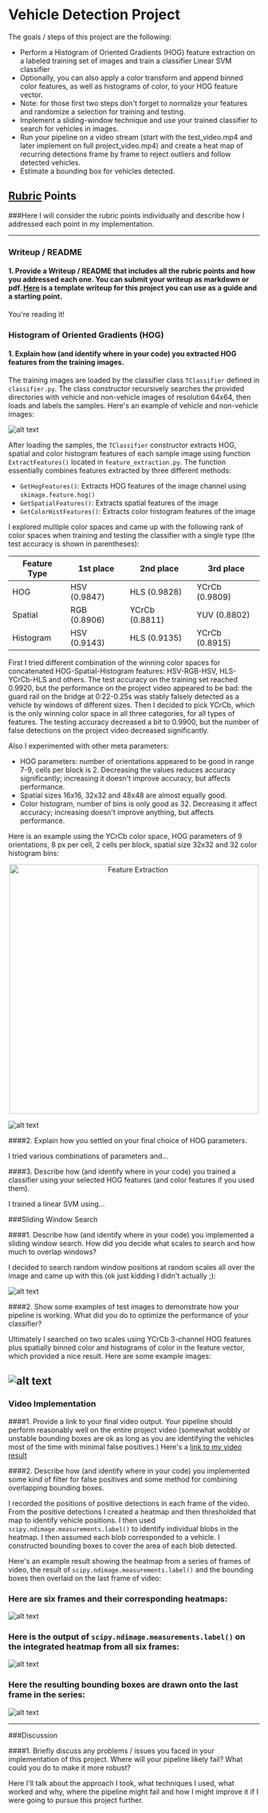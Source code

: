 # Vehicle Detection Project

The goals / steps of this project are the following:

* Perform a Histogram of Oriented Gradients (HOG) feature extraction on a labeled training set of images and train a classifier Linear SVM classifier
* Optionally, you can also apply a color transform and append binned color features, as well as histograms of color, to your HOG feature vector. 
* Note: for those first two steps don't forget to normalize your features and randomize a selection for training and testing.
* Implement a sliding-window technique and use your trained classifier to search for vehicles in images.
* Run your pipeline on a video stream (start with the test_video.mp4 and later implement on full project_video.mp4) and create a heat map of recurring detections frame by frame to reject outliers and follow detected vehicles.
* Estimate a bounding box for vehicles detected.

[//]: # (Image References)
[image1]: ./examples/class_examples.png
[image2]: ./examples/feature_extraction.png
[image3]: ./examples/sliding_windows.jpg
[image4]: ./examples/sliding_window.jpg
[image5]: ./examples/bboxes_and_heat.png
[image6]: ./examples/labels_map.png
[image7]: ./examples/output_bboxes.png
[video1]: ./project_video.mp4

## [Rubric](https://review.udacity.com/#!/rubrics/513/view) Points
###Here I will consider the rubric points individually and describe how I addressed each point in my implementation.  

---
### Writeup / README

#### 1. Provide a Writeup / README that includes all the rubric points and how you addressed each one.  You can submit your writeup as markdown or pdf.  [Here](https://github.com/udacity/CarND-Vehicle-Detection/blob/master/writeup_template.md) is a template writeup for this project you can use as a guide and a starting point.  

You're reading it!


### Histogram of Oriented Gradients (HOG)

#### 1. Explain how (and identify where in your code) you extracted HOG features from the training images.

The training images are loaded by the classifier class `TClassifier` defined in `classifier.py`. The class constructor recursively searches the provided directories with vehicle and non-vehicle images of resolution 64x64, then loads and labels the samples. Here's an example of vehicle and non-vehicle images:

![alt text][image1]

After loading the samples, the `TClassifier` constructor extracts HOG, spatial and color histogram features of each sample image using function `ExtractFeatures()` located in `feature_extraction.py`. The function essentially combines features extracted by three different methods:
* `GetHogFeatures()`: Extracts HOG features of the image channel using `skimage.feature.hog()`
* `GetSpatialFeatures()`: Extracts spatial features of the image
* `GetColorHistFeatures()`: Extracts color histogram features of the image

I explored multiple color spaces and came up with the following rank of color spaces when training and testing the classifier with a single type (the test accuracy is shown in parentheses):

| Feature Type | 1st place    | 2nd place      | 3rd place      |
|--------------|--------------|----------------|----------------|
| HOG          | HSV (0.9847) | HLS (0.9828)   | YCrCb (0.9809) |
| Spatial      | RGB (0.8906) | YCrCb (0.8811) | YUV (0.8802)   |
| Histogram    | HSV (0.9143) | HLS (0.9135)   | YCrCb (0.8915) |

First I tried different combination of the winning color spaces for concatenated HOG-Spatial-Histogram features: HSV-RGB-HSV, HLS-YCrCb-HLS and others. The test accuracy on the training set reached 0.9920, but the performance on the project video appeared to be bad: the guard rail on the bridge at 0:22-0.25s was stably falsely detected as a vehicle by windows of different sizes. Then I decided to pick YCrCb, which is the only winning color space in all three categories, for all types of features. The testing accuracy decreased a bit to 0.9900, but the number of false detections on the project video decreased significantly.

Also I experimented with other meta parameters:
* HOG parameters: number of orientations appeared to be good in range 7-9, cells per block is 2. Decreasing the values reduces accuracy significantly; increasing it doesn't improve accuracy, but affects performance.
* Spatial sizes 16x16, 32x32 and 48x48 are almost equally good.
* Color histogram, number of bins is only good as 32. Decreasing it affect accuracy; increasing doesn't improve anything, but affects performance.

Here is an example using the YCrCb color space, HOG parameters of 9 orientations, 8 px per cell, 2 cells per block, spatial size 32x32 and 32 color histogram bins:

<p align="center">
    <img src="./examples/feature_extraction.png" alt="Feature Extraction" width="500"/>
</p>

![alt text][image2]

####2. Explain how you settled on your final choice of HOG parameters.

I tried various combinations of parameters and...

####3. Describe how (and identify where in your code) you trained a classifier using your selected HOG features (and color features if you used them).

I trained a linear SVM using...

###Sliding Window Search

####1. Describe how (and identify where in your code) you implemented a sliding window search.  How did you decide what scales to search and how much to overlap windows?

I decided to search random window positions at random scales all over the image and came up with this (ok just kidding I didn't actually ;):

![alt text][image3]

####2. Show some examples of test images to demonstrate how your pipeline is working.  What did you do to optimize the performance of your classifier?

Ultimately I searched on two scales using YCrCb 3-channel HOG features plus spatially binned color and histograms of color in the feature vector, which provided a nice result.  Here are some example images:

![alt text][image4]
---

### Video Implementation

####1. Provide a link to your final video output.  Your pipeline should perform reasonably well on the entire project video (somewhat wobbly or unstable bounding boxes are ok as long as you are identifying the vehicles most of the time with minimal false positives.)
Here's a [link to my video result](./project_video.mp4)


####2. Describe how (and identify where in your code) you implemented some kind of filter for false positives and some method for combining overlapping bounding boxes.

I recorded the positions of positive detections in each frame of the video.  From the positive detections I created a heatmap and then thresholded that map to identify vehicle positions.  I then used `scipy.ndimage.measurements.label()` to identify individual blobs in the heatmap.  I then assumed each blob corresponded to a vehicle.  I constructed bounding boxes to cover the area of each blob detected.  

Here's an example result showing the heatmap from a series of frames of video, the result of `scipy.ndimage.measurements.label()` and the bounding boxes then overlaid on the last frame of video:

### Here are six frames and their corresponding heatmaps:

![alt text][image5]

### Here is the output of `scipy.ndimage.measurements.label()` on the integrated heatmap from all six frames:
![alt text][image6]

### Here the resulting bounding boxes are drawn onto the last frame in the series:
![alt text][image7]



---

###Discussion

####1. Briefly discuss any problems / issues you faced in your implementation of this project.  Where will your pipeline likely fail?  What could you do to make it more robust?

Here I'll talk about the approach I took, what techniques I used, what worked and why, where the pipeline might fail and how I might improve it if I were going to pursue this project further.  

